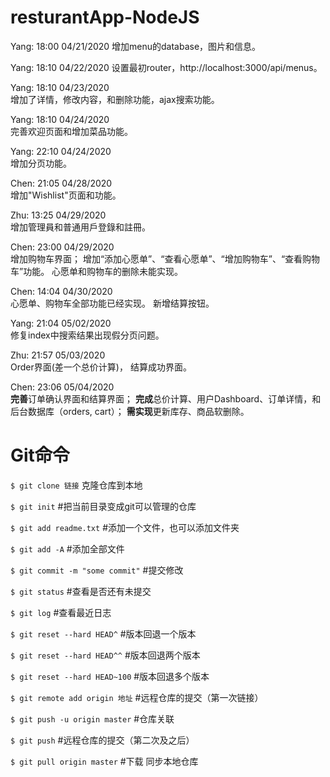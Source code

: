 # resturantApp-NodeJS

Yang: 18:00 04/21/2020
增加menu的database，图片和信息。

Yang: 18:10 04/22/2020
设置最初router，http://localhost:3000/api/menus。

Yang: 18:10 04/23/2020	
增加了详情，修改内容，和删除功能，ajax搜索功能。

Yang: 18:10 04/24/2020	
完善欢迎页面和增加菜品功能。

Yang: 22:10 04/24/2020	
增加分页功能。

Chen: 21:05 04/28/2020  
增加"Wishlist"页面和功能。

Zhu:  13:25 04/29/2020  
增加管理員和普通用戶登錄和註冊。

Chen: 23:00 04/29/2020  
增加购物车界面；
增加“添加心愿单”、“查看心愿单”、“增加购物车”、“查看购物车”功能。
心愿单和购物车的删除未能实现。

Chen: 14:04 04/30/2020  
心愿单、购物车全部功能已经实现。
新增结算按钮。

Yang: 21:04 05/02/2020  
修复index中搜索结果出现假分页问题。

Zhu: 21:57 05/03/2020   
Order界面(差一个总价计算)， 结算成功界面。

Chen: 23:06 05/04/2020  
**完善**订单确认界面和结算界面；
**完成**总价计算、用户Dashboard、订单详情，和后台数据库（orders, cart）；
**需实现**更新库存、商品软删除。


# Git命令

`$ git clone 链接`               克隆仓库到本地

`$ git init`                    #把当前目录变成git可以管理的仓库

`$ git add readme.txt`          #添加一个文件，也可以添加文件夹

`$ git add -A`                  #添加全部文件

`$ git commit -m "some commit"` #提交修改

`$ git status`                  #查看是否还有未提交

`$ git log`                     #查看最近日志

`$ git reset --hard HEAD^`      #版本回退一个版本

`$ git reset --hard HEAD^^`     #版本回退两个版本

`$ git reset --hard HEAD~100`   #版本回退多个版本

`$ git remote add origin 地址`   #远程仓库的提交（第一次链接）

`$ git push -u origin master`   #仓库关联

`$ git push`                    #远程仓库的提交（第二次及之后）

`$ git pull origin master`      #下载 同步本地仓库
